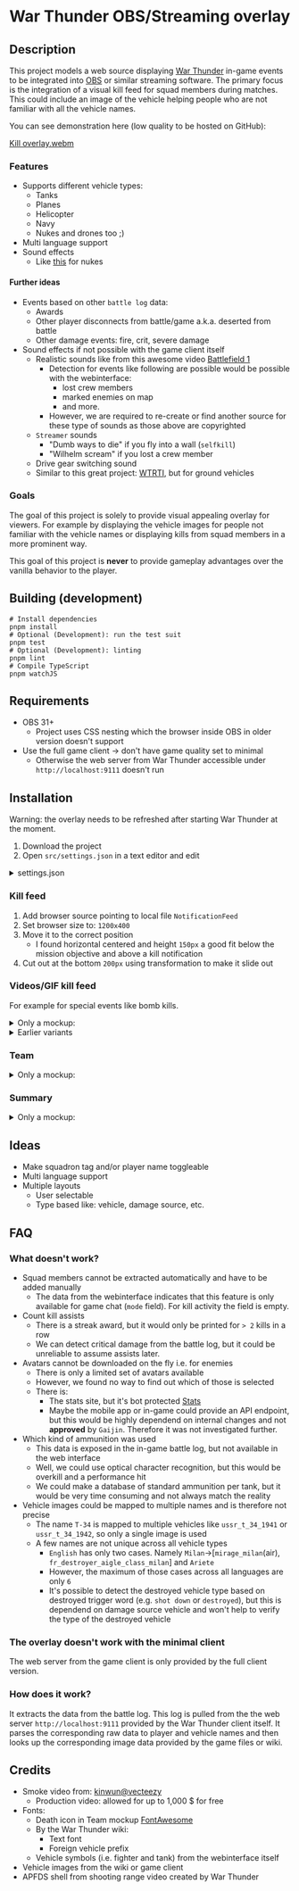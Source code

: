 # War Thunder OBS/Streaming overlay

## Description

This project models a web source displaying [War Thunder](https://warthunder.com/) in-game events to be integrated into
[OBS](https://obsproject.com/) or similar streaming software. The primary focus is the integration of a visual kill feed
for squad members during matches. This could include an image of the vehicle helping people who are not familiar with all
the vehicle names.

You can see demonstration here (low quality to be hosted on GitHub):

[Kill overlay.webm](https://github.com/user-attachments/assets/f61f20fa-680b-49d0-852d-6f0a91345aa2)

### Features

-   Supports different vehicle types:
    -   Tanks
    -   Planes
    -   Helicopter
    -   Navy
    -   Nukes and drones too ;)
-   Multi language support
-   Sound effects
    -   Like [this](https://www.youtube.com/watch?v=e-ZLycuRLwc) for nukes

#### Further ideas

-   Events based on other `battle log` data:
    -   Awards
    -   Other player disconnects from battle/game a.k.a. deserted from battle
    -   Other damage events: fire, crit, severe damage
-   Sound effects if not possible with the game client itself
    -   Realistic sounds like from this awesome video [Battlefield 1](https://www.youtube.com/watch?v=J2JBmYt2Z44)
        -   Detection for events like following are possible would be possible with the webinterface:
            -   lost crew members
            -   marked enemies on map
            -   and more.
        -   However, we are required to re-create or find another source for these type of sounds as those above are copyrighted
    -   `Streamer` sounds
        -   "Dumb ways to die" if you fly into a wall (`selfkill`)
        -   "Wilhelm scream" if you lost a crew member
    -   Drive gear switching sound
    -   Similar to this great project: [WTRTI](https://github.com/MeSoftHorny/WTRTI/), but for ground vehicles

### Goals

The goal of this project is solely to provide visual appealing overlay for viewers. For example by displaying the vehicle
images for people not familiar with the vehicle names or displaying kills from squad members in a more prominent way.

This goal of this project is **never** to provide gameplay advantages over the vanilla behavior to the player.

## Building (development)

```shell
# Install dependencies
pnpm install
# Optional (Development): run the test suit
pnpm test
# Optional (Development): linting
pnpm lint
# Compile TypeScript
pnpm watchJS
```

## Requirements

* OBS 31+
    * Project uses CSS nesting which the browser inside OBS in older version doesn't support
* Use the full game client -> don't have game quality set to minimal
    * Otherwise the web server from War Thunder accessible under `http://localhost:9111` doesn't run

## Installation

Warning: the overlay needs to be refreshed after starting War Thunder at the moment.

1. Download the project
2. Open `src/settings.json` in a text editor and edit
<details>
<summary>
settings.json
</summary>

```json
{
    // required to read the battle log, available language identifiers can be retrieved from "src/mappings" folder based on the file names
    "lang": "german",
    // your own username without squadron prefix to filter events
    "me": "TuxCode",
    // list of your squad and you and the corresponding avatar names
    "squad": [
        {
            // again username without squadron
            "username": "TuxCode",
            // Avatar name can be extracted from: https://warthunder.com/de/community/userinfo?nick=TuxCode
            // and opening getting the image url like opening it in a new tab
            "avatar": "cardicon_esport_drops"
        },
        {
            "username": "Wingman",
            "avatar": "cardicon_bundeswehr_infantryman"
        }
    ],
    // what should happen for certain game events
    "events": [
        {
            // <kill|firstblood|nuke>
            "event": "kill",
            // Either one of those <me|squad|all>
            "src": "squad",
            // what visual representation should be displayed
            "layout": "xyz"
        },
        {
            "event": "firstblood",
            "src": "me",
            "sound": [
                {
                    // sound file from src/assets/sound
                    "file": "xyz.opus",
                    // percentage value from 0-100%
                    "volume": 10
                }
            ]
        },
        {
            "event": "nuke",
            "src": "all",
            "sound": [
                // if multiple sounds are given, a random one will be played
                {
                    "file": "xyz.opus",
                    "volume": 10
                },
                {
                    "file": "xyz.opus",
                    "volume": 10
                }
            ]
        }
    ]
}
```
</details>

### Kill feed

1. Add browser source pointing to local file `NotificationFeed`
2. Set browser size to: `1200x400`
3. Move it to the correct position
    - I found horizontal centered and height `150px` a good fit below the mission objective and above a kill notification
4. Cut out at the bottom `200px` using transformation to make it slide out

### Videos/GIF kill feed

For example for special events like bomb kills.

<details>
<summary>
Only a mockup:
</summary>

[Video killfeed.avif](https://github.com/user-attachments/assets/ff106699-cd60-4e57-93d8-7ea4d4802ba6)

</details>

<details>
<summary>
Earlier variants
</summary>

![2Avatars.avif](https://github.com/user-attachments/assets/e64fcdfb-8f27-4b25-b041-009b55e90593)

![Single line.avif](https://github.com/user-attachments/assets/e6c15087-ea43-4655-b6cf-b57c008c4ab9)
</details>

### Team

<details>
<summary>
Only a mockup:
</summary>

![Squad.avif](https://github.com/user-attachments/assets/9fe25aef-86f5-472b-b982-c49e394f61d6)

</details>

### Summary

<details>
<summary>
Only a mockup:
</summary>

![Summary.avif](https://github.com/user-attachments/assets/66c67265-050d-4ce4-b393-03100e5626d8)

</details>

## Ideas

-   Make squadron tag and/or player name toggleable
-   Multi language support
-   Multiple layouts
    -   User selectable
    -   Type based like: vehicle, damage source, etc.

## FAQ

### What doesn't work?

-   Squad members cannot be extracted automatically and have to be added manually
    -   The data from the webinterface indicates that this feature is only available for game chat (`mode` field).
        For kill activity the field is empty.
-   Count kill assists
    -   There is a streak award, but it would only be printed for `> 2` kills in a row
    -   We can detect critical damage from the battle log, but it could be unreliable to assume assists later.
-   Avatars cannot be downloaded on the fly i.e. for enemies
    -   There is only a limited set of avatars available
    -   However, we found no way to find out which of those is selected
    -   There is:
        -   The stats site, but it's bot protected [Stats](https://warthunder.com/de/community/userinfo?nick=TuxCode)
        -   Maybe the mobile app or in-game could provide an API endpoint, but this would be highly
            dependend on internal changes and not **approved** by `Gaijin`. Therefore it was not investigated further.
-   Which kind of ammunition was used
    -   This data is exposed in the in-game battle log, but not available in the web interface
    -   Well, we could use optical character recognition, but this would be overkill and a performance hit
    -   We could make a database of standard ammunition per tank, but it would be very time consuming and not always match the reality
-   Vehicle images could be mapped to multiple names and is therefore not precise
    -   The name `T-34` is mapped to multiple vehicles like `ussr_t_34_1941` or `ussr_t_34_1942`, so only a single image is used
    -   A few names are not unique across all vehicle types
        -   `English` has only two cases. Namely `Milan`->[`mirage_milan`(air), `fr_destroyer_aigle_class_milan`] and `Ariete`
        -   However, the maximum of those cases across all languages are only `6`
        -   It's possible to detect the destroyed vehicle type based on destroyed trigger word (e.g. `shot down` or `destroyed`), but this is dependend on
        damage source vehicle and won't help to verify the type of the destroyed vehicle

### The overlay doesn't work with the minimal client

The web server from the game client is only provided by the full client version.

### How does it work?

It extracts the data from the battle log. This log is pulled from the the web server `http://localhost:9111` provided
by the War Thunder client itself. It parses the corresponding raw data to player and vehicle names and then looks up
the corresponding image data provided by the game files or wiki.

## Credits

-   Smoke video from: [kinwun@vecteezy](https://www.vecteezy.com/video/40944070-muzzle-flash-on-green-background)
    -   Production video: allowed for up to 1,000 $ for free
-   Fonts:
    -   Death icon in Team mockup [FontAwesome](https://fontawesome.com/icons/skull-crossbones?f=classic&s=solid)
    -   By the War Thunder wiki:
        -   Text font
        -   Foreign vehicle prefix
    -   Vehicle symbols (i.e. fighter and tank) from the webinterface itself
-   Vehicle images from the wiki or game client
-   APFDS shell from shooting range video created by War Thunder
